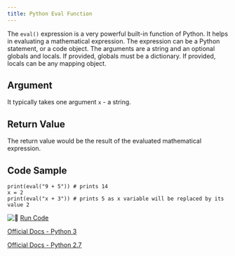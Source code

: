 ```yaml
---
title: Python Eval Function
---
```

The `eval()` expression is a very powerful built-in function of Python. It helps in evaluating a mathematical expression. The expression can be a Python statement, or a code object.
The arguments are a string and an optional globals and locals. If provided, globals must be a dictionary. If provided, locals can be any mapping object.

## Argument

It typically takes one argument `x` - a string.

## Return Value

The return value would be the result of the evaluated mathematical expression.

## Code Sample

    print(eval("9 + 5")) # prints 14
    x = 2
    print(eval("x + 3")) # prints 5 as x variable will be replaced by its value 2 

![:rocket:](//forum.freecodecamp.com/images/emoji/emoji_one/rocket.png?v=2 ":rocket:") <a href='https://repl.it/CL8k/0' target='_blank' rel='nofollow'>Run Code</a>

<a href='https://docs.python.org/3/library/functions.html#eval' target='_blank' rel='nofollow'>Official Docs - Python 3</a>

<a href='https://docs.python.org/2/library/functions.html#eval' target='_blank' rel='nofollow'>Official Docs - Python 2.7</a>

